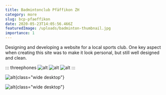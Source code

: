 ```yaml
---
title: Badmintonclub Pfäffikon ZH
category: more
slug: bcp-pfaeffikon
date: 2020-05-23T14:05:56.466Z
featuredImage: /uploads/badminton-thumbnail.jpg
importance: 1
---
```

Designing and developing a website for a local sports club. One key aspect when creating this site was to make it look personal, but still well designed and clean.

::: threephones 
![alt](/uploads/bcp_mobile_home.png)
![alt](/uploads/bcp_mobile_posts.jpg)
![alt](/uploads/bcp_mobile_gallery.jpg)
:::

![alt](/uploads/bcp_site_home.jpg){class="wide desktop"}

![alt](/uploads/bcp_blog_post.jpg){class="wide desktop"}
